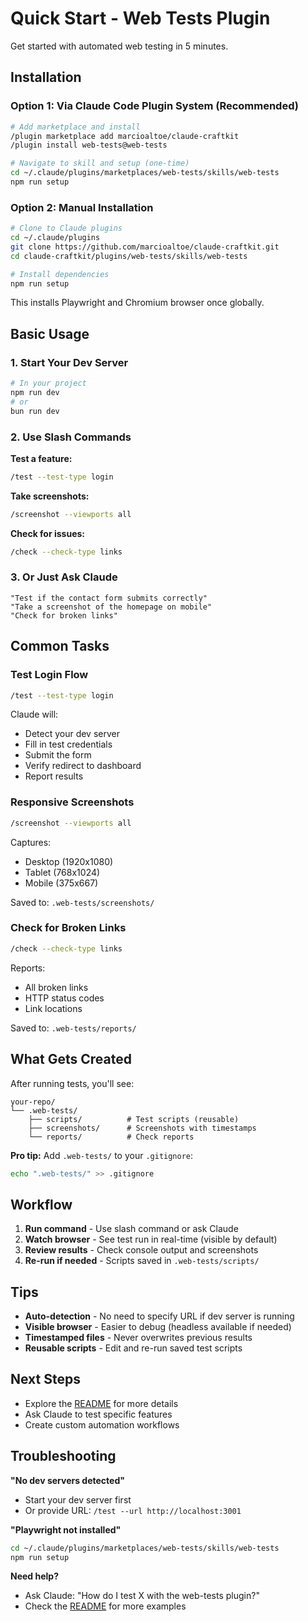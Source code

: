# Quick Start - Web Tests Plugin

Get started with automated web testing in 5 minutes.

## Installation

### Option 1: Via Claude Code Plugin System (Recommended)

```bash
# Add marketplace and install
/plugin marketplace add marcioaltoe/claude-craftkit
/plugin install web-tests@web-tests

# Navigate to skill and setup (one-time)
cd ~/.claude/plugins/marketplaces/web-tests/skills/web-tests
npm run setup
```

### Option 2: Manual Installation

```bash
# Clone to Claude plugins
cd ~/.claude/plugins
git clone https://github.com/marcioaltoe/claude-craftkit.git
cd claude-craftkit/plugins/web-tests/skills/web-tests

# Install dependencies
npm run setup
```

This installs Playwright and Chromium browser once globally.

## Basic Usage

### 1. Start Your Dev Server

```bash
# In your project
npm run dev
# or
bun run dev
```

### 2. Use Slash Commands

**Test a feature:**
```bash
/test --test-type login
```

**Take screenshots:**
```bash
/screenshot --viewports all
```

**Check for issues:**
```bash
/check --check-type links
```

### 3. Or Just Ask Claude

```
"Test if the contact form submits correctly"
"Take a screenshot of the homepage on mobile"
"Check for broken links"
```

## Common Tasks

### Test Login Flow

```bash
/test --test-type login
```

Claude will:
- Detect your dev server
- Fill in test credentials
- Submit the form
- Verify redirect to dashboard
- Report results

### Responsive Screenshots

```bash
/screenshot --viewports all
```

Captures:
- Desktop (1920x1080)
- Tablet (768x1024)
- Mobile (375x667)

Saved to: `.web-tests/screenshots/`

### Check for Broken Links

```bash
/check --check-type links
```

Reports:
- All broken links
- HTTP status codes
- Link locations

Saved to: `.web-tests/reports/`

## What Gets Created

After running tests, you'll see:

```
your-repo/
└── .web-tests/
    ├── scripts/          # Test scripts (reusable)
    ├── screenshots/      # Screenshots with timestamps
    └── reports/          # Check reports
```

**Pro tip:** Add `.web-tests/` to your `.gitignore`:

```bash
echo ".web-tests/" >> .gitignore
```

## Workflow

1. **Run command** - Use slash command or ask Claude
2. **Watch browser** - See test run in real-time (visible by default)
3. **Review results** - Check console output and screenshots
4. **Re-run if needed** - Scripts saved in `.web-tests/scripts/`

## Tips

- **Auto-detection** - No need to specify URL if dev server is running
- **Visible browser** - Easier to debug (headless available if needed)
- **Timestamped files** - Never overwrites previous results
- **Reusable scripts** - Edit and re-run saved test scripts

## Next Steps

- Explore the [README](README.md) for more details
- Ask Claude to test specific features
- Create custom automation workflows

## Troubleshooting

**"No dev servers detected"**
- Start your dev server first
- Or provide URL: `/test --url http://localhost:3001`

**"Playwright not installed"**
```bash
cd ~/.claude/plugins/marketplaces/web-tests/skills/web-tests
npm run setup
```

**Need help?**
- Ask Claude: "How do I test X with the web-tests plugin?"
- Check the [README](README.md) for more examples
